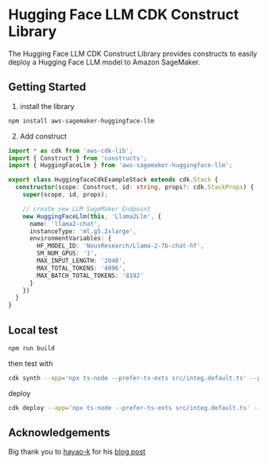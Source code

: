 # Hugging Face LLM CDK Construct Library

The Hugging Face LLM CDK Construct Library provides constructs to easily deploy a Hugging Face LLM model to Amazon SageMaker.

## Getting Started

1. install the library

```bash
npm install aws-sagemaker-huggingface-llm
```

2. Add construct

```typescript
import * as cdk from 'aws-cdk-lib';
import { Construct } from 'constructs';
import { HuggingFaceLlm } from 'aws-sagemaker-huggingface-llm';

export class HuggingfaceCdkExampleStack extends cdk.Stack {
  constructor(scope: Construct, id: string, props?: cdk.StackProps) {
    super(scope, id, props);

    // create new LLM SageMaker Endpoint
    new HuggingFaceLlm(this, 'Llama2Llm', {
      name: 'llama2-chat',
      instanceType: 'ml.g5.2xlarge',
      environmentVariables: {
        HF_MODEL_ID: 'NousResearch/Llama-2-7b-chat-hf',
        SM_NUM_GPUS: '1',
        MAX_INPUT_LENGTH: '2048',
        MAX_TOTAL_TOKENS: '4096',
        MAX_BATCH_TOTAL_TOKENS: '8192'
      }
    })
  }
}
```

## Local test

```bash
npm run build
```
then test with

```bash
cdk synth --app='npx ts-node --prefer-ts-exts src/integ.default.ts' --profile xxx
```

deploy

```bash
cdk deploy --app='npx ts-node --prefer-ts-exts src/integ.default.ts' --profile xxxx
```


## Acknowledgements

Big thank you to [hayao-k](https://dev.to/hayao_k) for his [blog post](https://dev.to/aws-builders/a-beginner-s-guide-to-create-aws-cdk-construct-library-with-projen-5eh4)



